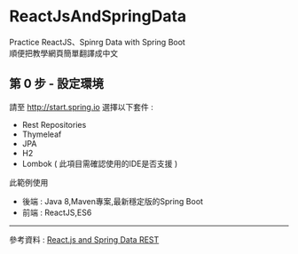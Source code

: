 # ReactJsAndSpringData
Practice ReactJS、Spinrg Data with Spring Boot  
順便把教學網頁簡單翻譯成中文

## 第 0 步 - 設定環境

請至 http://start.spring.io 選擇以下套件 : 
- Rest Repositories
- Thymeleaf
- JPA
- H2
- Lombok ( 此項目需確認使用的IDE是否支援 )

此範例使用 
- 後端 : Java 8,Maven專案,最新穩定版的Spring Boot
- 前端 : ReactJS,ES6

---

參考資料 : [React.js and Spring Data REST](https://spring.io/guides/tutorials/react-and-spring-data-rest/)
